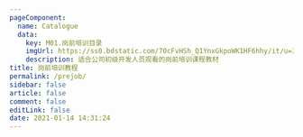 ```yaml
---
pageComponent: 
  name: Catalogue
  data: 
    key: M01.岗前培训目录
    imgUrl: https://ss0.bdstatic.com/70cFvHSh_Q1YnxGkpoWK1HF6hhy/it/u=381029450,2015511736&fm=26&gp=0.jpg
    description: 适合公司初级开发人员观看的岗前培训课程教材
title: 岗前培训教程
permalink: /prejob/
sidebar: false
article: false
comment: false
editLink: false
date: 2021-01-14 14:31:24
---
```


